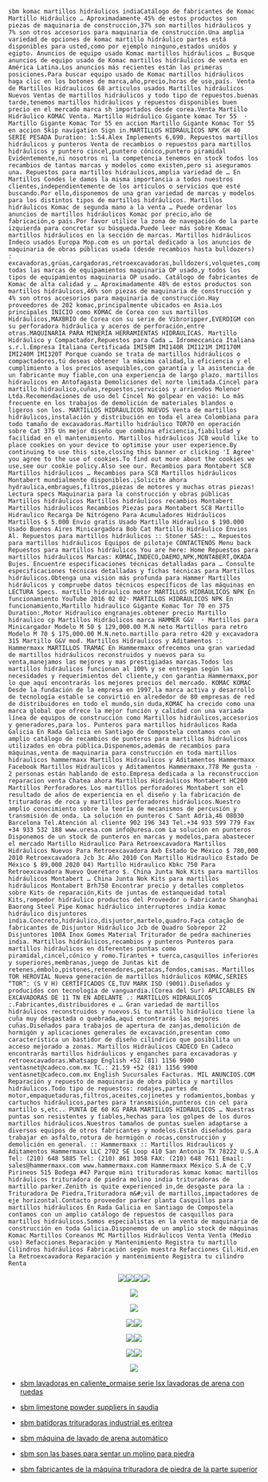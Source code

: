
```
sbm komac martillos hidráulicos indiaCatálogo de fabricantes de Komac Martillo Hidráulico … Aproximadamente 45% de estos productos son piezas de maquinaria de construcción,37% son martillos hidráulicos y 7% son otros accesorios para maquinaria de construcción.Una amplia variedad de opciones de komac martillo hidráulico partes está disponibles para usted,como por ejemplo ninguno,estados unidos y egipto. Anuncios de equipo usado Komac martillos hidráulicos … Busque anuncios de equipo usado de Komac martillos hidráulicos de venta en América Latina.Los anuncios más recientes están las primeras posiciones.Para buscar equipo usado de Komac martillos hidráulicos haga clic en los botones de marca,año,precio,horas de uso,país. Venta de Martillos Hidraulicos 68 articulos usados Martillos hidráulicos Nuevos Ventas de martillos hidráulicos y todo tipo de repuestos.buenas tarde,tenemos martillos hidráulicos y repuestos disponibles buen precio en el mercado marca sh importados desde corea.Venta Martillo Hidráulico KOMAC Venta. Martillo Hidráulico Gigante komac Tor 55  · Martillo Gigante Komac Tor 55 en accion Martillo Gigante Komac Tor 55 en accion Skip navigation Sign in.MARTILLOS HIDRÁULICOS NPK GH 40 SERIE PESADA Duration: 1:54.Alex Implements 6,690. Repuestos martillos hidráulicos y punteros Venta de recambios o repuestos para martillos hidráulicos y puntero cincel,puntero cónico,puntero piramidal Evidentemente,ni nosotros ni la competencia tenemos en stock todos los recambios de tantas marcas y modelos como existen,pero si aseguramos una. Repuestos para martillos hidraulicos,amplia variedad de … En Martillos Condes le damos la misma importancia a todos nuestros clientes,independientemente de los artículos o servicios que esté buscando.Por ello,disponemos de una gran variedad de marcas y modelos para los distintos tipos de martillos hidráulicos. Martillos hidráulicos Komac de segunda mano a la venta … Puede ordenar los anuncios de martillos hidráulicos Komac por precio,año de fabricación,o país.Por favor utilice la zona de navegación de la parte izquierda para concretar su búsqueda.Puede leer más sobre Komac martillos hidráulicos en la sección de marcas. Martillos hidráulicos Indeco usados Europa Mop.com es un portal dedicado a los anuncios de maquinaria de obras públicas usada (desde recambios hasta bulldozers) : excavadoras,grúas,cargadoras,retroexcavadoras,bulldozers,volquetes,compactadores,trituradoras,cribadoras,etc.Encuentre todas las marcas de equipamientos maquinaria OP usado,y todos los tipos de equipamientos maquinaria OP usado. Catálogo de fabricantes de Komac de alta calidad y … Aproximadamente 48% de estos productos son martillos hidráulicos,46% son piezas de maquinaria de construcción y 4% son otros accesorios para maquinaria de construcción.Hay proveedores de 202 komac,principalmente ubicados en Asia.Los principales INICIO como KOMAC de Corea con sus martillos Hidráulicos,MAXBRIO de Corea con su serie de Vibroripper,EVERDIGM con su perforadora hidráulica y aceros de perforación,entre otras.MAQUINARIA PARA MINERÍA HERRAMIENTAS HIDRÁULICAS. Martillo Hidráulico y Compactador,Repuestos para Cada … Idromeccanica Italiana s.r.l.Empresa Italiana Certificada IMI58M IMI140R IMI121M IMI170M IMI240M IMI320T Porque cuando se trata de martillos hidráulicos o compactadores,tú deseas obtener la máxima calidad,la eficiencia y el cumplimiento a los precios asequibles,con garantía y la asistencia de un fabricante muy fiable,con una experiencia de largo plazo. martillos hidraulicos en Antofagasta Demoliciones del norte limitada.Cincel para martillo hidraulico,cuñas,repuestos,servicios y arriendos Molenor Ltda.Recomendaciones de uso del Cincel No golpear en vació: Lo más frecuente en los trabajos de demolición de materiales blandos o ligeros son los. MARTILLOS HIDRÁULICOS NUEVOS Venta de martillos hidráulicos,instalación y distribución en toda el area Colombiana para todo tamaño de excavadoras.Martillo hidráulico TOR70 en operación sobre Cat 375 Un mejor diseño que combina eficiencia,fiabilidad y facilidad en el mantenimiento. Martillos hidráulicos JCB would like to place cookies on your device to optimise your user experience.By continuing to use this site,closing this banner or clicking 'I Agree' you agree to the use of cookies.To find out more about the cookies we use,see our cookie policy.Also see our. Recambios para Montabert SC8 Martillos hidráulicos … Recambios para SC8 Martillos hidráulicos Montabert mundialmente disponibles.¡Solicite ahora hydraulica,embragues,filtros,piezas de motores y muchas otras piezas! Lectura specs Maquinaria para la construcción y obras públicas Martillos hidráulicos Martillos hidráulicos recambios Montabert Martillos hidráulicos Recambios Piezas para Montabert SC8 Martillo Hidraulico Recarga De Nitrógeno Para Acumuladores Hidráulicos Martillos $ 5.000 Envío gratis Usado Martillo Hidraulico $ 190.000 Usado Buenos Aires Minicargadora Bob Cat Martillo Hidráulico Envios Al. Repuestos para martillos hidráulicos :: Stoner SAS:: … Repuestos para martillos hidráulicos Equipos de pilotaje CONTACTENOS Menu back Repuestos para martillos hidráulicos You are here: Home Repuestos para martillos hidráulicos Marcas: KOMAC,INDECO,DAEMO,NPK,MONTABERT,OKADA Bujes. Encuentre especificaciones técnicas detalladas para … Consulte especificaciones técnicas detalladas y fichas técnicas para Martillos hidráulicos.Obtenga una visión más profunda para Hammer Martillos hidráulicos y compruebe datos técnicos específicos de las máquinas en LECTURA Specs. martillo hidraulico motor MARTILLOS HIDRÁULICOS NPK En funcionamiento YouTube 2016 02 02· MARTILLOS HIDRÁULICOS NPK En funcionamiento,Martillo hidraulico Gigante Komac Tor 70 en 375 Duration:,Motor Hidraulico engranajes.obtener precio Martillo hidraulico cp Martillos Hidráulicos marca HAMMER G&V  · Martillos para Minicargador Modelo M 50 $ 129,000.00 M.N neto Martillos para retro Modelo M 70 $ 175,000.00 M.N.neto.martillo para retro 420 y excavadora 315 Martillo G&V mod. Martillos Hidraulicos y Aditamentos :: Hammermaxx MARTILLOS TRAMAC En Hammermaxx ofrecemos una gran variedad de martillos hidráulicos reconstruidos y nuevos para su venta,manejamos las mejores y mas prestigiadas marcas.Todos los martillos hidráulicos funcionan al 100% y se entregan según las necesidades y requerimientos del cliente,y con garantia Hammermaxx,por lo que aquí encontrarás los mejores precios del mercado. KOMAC KOMAC Desde la fundación de la empresa en 1997,la marca activa y desarrollo de tecnología estable se convirtió en alrededor de 80 empresas de red de distribuidores en todo el mundo,sin duda,KOMAC ha crecido como una marca global que ofrece la mejor función y calidad con una variada línea de equipos de construcción como Martillos hidráulicos,accesorios y generadores,para los. Punteros para martillos hidráulicos Rada Galicia En Rada Galicia en Santiago de Compostela contamos con un amplio catálogo de recambios de punteros para martillos hidráulicos utilizados en obra pública.Disponemos,además de recambios para máquinas,venta de maquinaria para construcción en toda martillos hidraulicos hammermaxx Martillos Hidraulicos y Aditamentos Hammermaxx Facebook Martillos Hidraulicos y Aditamentos Hammermaxx.778 Me gusta · 2 personas están hablando de esto.Empresa dedicada a la reconstruccion reparacion venta Chatea ahora Martillos Hidráulicos Montabert HC200 Martillos Perforadores Los martillos perforadores Montabert son el resultado de años de experiencia en el diseño y la fabricación de trituradoras de roca y martillos perforadores hidráulicos.Nuestro amplio conocimiento sobre la teoría de mecanismos de percusión y transmisión de onda. La solución en punteros C Sant Adrià,46 08030 Barcelona Tel.Atención al cliente 902 196 343 Tel.+34 933 599 779 Fax +34 933 532 188 www.uresa.com info@uresa.com La solución en punteros Disponemos de un stock de punteros en marcas y modelos,para abastecer el mercado Martillo Hidraulico Para Retroexcavadora Martillos Hidráulicos Nuevos Para Retroexcavadora Axb Estado De México $ 780,000 2010 Retroexcavadora Jcb 3c Año 2010 Con Martillo Hidraulico Estado De México $ 89,000 2020 04) Martillo Hidraulico Kbkc 750 Para Retroexcavadora Nuevo Querétaro $. China Junta Nok Kits para martillos hidráulicos Montabert … China Junta Nok Kits para martillos hidráulicos Montabert Brh750 Encontrar precio y detalles completos sobre Kits de reparación,Kits de juntas de estanqueidad total Kits,rompedor hidráulico productos del Proveedor o Fabricante Shanghai Baorong Steel Pipe Komac hidráulico interruptores india komac hidráulico disjuntores india.Concreto,hidráulico,disjuntor,martelo,quadro.Faça cotação de fabricantes de Disjuntor Hidráulico Jcb de Quadro Sobrepor 22 Disjuntores 100A Inox Gomes Material Triturador de pedra machineries india. Martillos hidráulicos,recambios y punteros Punteros para martillos hidráulicos en diferentes puntas como piramidal,cincel,cónico y romo.Tirantes + tuerca,casquillos inferiores y superiores,membranas,juego de Juntas kit de retenes,émbolo,pistones,retenedores,petacas,fondos,camisas. Martillos TOR HEROVIAL Nueva generación de martillos hidráulicos KOMAC,SERIES “TOR”: (S V H) CERTIFICADOS CE,TUV MARK ISO (9001).Diseñados y producidos con tecnología de vanguardia.(Corea del Sur) APLICABLES EN EXCAVADORAS DE 11 TN EN ADELANTE .: MARTILLOS HIDRAULICOS :.Fabricantes,distribuidores e … Gran variedad de martillos hidráulicos reconstruidos y nuevos.Si tu martillo hidráulico tiene la cuña muy desgastada o quebrada,aquí encontrarás las mejores cuñas.Diseñados para trabajos de apertura de zanjas,demolición de hormigón y aplicaciones generales de excavación,presentan como característica un bastidor de diseño cilíndrico que posibilita un acceso mejorado a zonas. Martillos Hidráulicos CADECO En Cadeco encontrarás martillos hidráulicos y enganches para excavadoras y retroexcavadoras.Whatsapp English +52 (81) 1156 9900 ventasnet@cadeco.com.mx TC.: 21.59 +52 (81) 1156 9900 ventasnet@cadeco.com.mx English Sucursales Facturas. MIL ANUNCIOS.COM Reparación y repuesto de maquinaria de obra pública y martillos hidráulicos.Todo tipo de repuestos: rodajes,partes de motor,empaquetaduras,filtros,aceites,cojinetes y rodamientos,bombas y cartuchos hidráulicos,partes para transmisión,punteros cin cel para martillo s,etc.. PUNTA DE 60 KG PARA MARTILLOS HIDRAULICOS … Nuestras puntas son resistentes y fiables,hechas para los golpes de los duros martillos hidráulicos.Nuestros tamaños de puntas suelen adaptarse a diversos equipos de otros fabricantes y modelos.Están diseñados para trabajar en asfalto,rotura de hormigón o rocas,construcción y demolición en general. :: Hammermaxx :: Martillos Hidraulicos y Aditamentos Hammermaxx LLC 2702 SE Loop 410 San Antonio TX 78222 U.S.A Tel: (210) 648 5885 Tel: (210) 861 3058 FAX: (210) 648 7611 Email: sales@hammermaxx.com www.hammermaxx.com Hammermaxx México S.A de C.V Pirineos 515 Bodega #47 Parque mini trituradoras komac komac martillos hidráulicos trituradora de piedra molino india trituradoras de martillo parker.Zenith is quite experienced in,de desgaste para la : Trituradora De Piedra,Trituradora m&#;vil de martillos,impactadores de eje horizontal.Contacto proveedor parker planta Casquillos para martillos hidráulicos En Rada Galicia en Santiago de Compostela contamos con un amplio catálogo de repuestos de casquillos para martillos hidráulicos.Somos especialistas en la venta de maquinaria de construcción en toda Galicia.Disponemos de un amplio stock de máquinas Komac Martillos Coreanos MC Martillos Hidráulicos Venta Venta (Medio uso) Refacciones Reparación y Mantenimiento Registra tu martillo Cilindros hidráulicos Fabricación según muestra Refacciones Cil.Hid.en la Retroexcavadora Reparación y mantenimiento Registra tu cilindro Renta 
```

<div align="center">

<a href="https://es-mill.shibang-china.com/github&k=sbm+komac+martillos+hidr%C3%A1ulicos+india"><img src="https://static.shibang-china.com/es/mill/index.jpg"></a><a href="https://es-mill.shibang-china.com/materials.htmlgithub&k=sbm+komac+martillos+hidr%C3%A1ulicos+india"><img src="https://static.shibang-china.com/es/mill/materials.jpg"></a><a href="https://es-mill.shibang-china.com/about.htmlgithub&k=sbm+komac+martillos+hidr%C3%A1ulicos+india"><img src="https://static.shibang-china.com/es/mill/about.jpg"></a><a href="https://es-mill.shibang-china.com/contact.htmlgithub&k=sbm+komac+martillos+hidr%C3%A1ulicos+india"><img src="https://static.shibang-china.com/es/mill/contact.jpg"></a>

<a href="https://es-mill.shibang-china.com/github&k=sbm+komac+martillos+hidr%C3%A1ulicos+india"><img src="https://static.shibang-china.com/es/mill/banner.jpg"></a>

<a href="https://swt.shibang-china.com/github&k=sbm+komac+martillos+hidr%C3%A1ulicos+india"><img src="https://static.shibang-china.com/es/mill/chat.jpg"></a>

<a href="https://es-mill.shibang-china.com/products/vertical-roller-mill.htmlgithub&k=sbm+komac+martillos+hidr%C3%A1ulicos+india"><img src="https://static.shibang-china.com/es/mill/vertical.jpg"></a><a href="https://es-mill.shibang-china.com/products/raymond-mill.htmlgithub&k=sbm+komac+martillos+hidr%C3%A1ulicos+india"><img src="https://static.shibang-china.com/es/mill/raymond.jpg"></a>

<a href="https://es-mill.shibang-china.com/products/ultrafine-grinding-mill.htmlgithub&k=sbm+komac+martillos+hidr%C3%A1ulicos+india"><img src="https://static.shibang-china.com/es/mill/ultrafine.jpg"></a><a href="https://es-mill.shibang-china.com/products/trapezium-grinding-mill.htmlgithub&k=sbm+komac+martillos+hidr%C3%A1ulicos+india"><img src="https://static.shibang-china.com/es/mill/trapezium.jpg"></a>

<a href="https://es-mill.shibang-china.com/products/ball-mill.htmlgithub&k=sbm+komac+martillos+hidr%C3%A1ulicos+india"><img src="https://static.shibang-china.com/es/mill/ball.jpg"></a><a href="https://es-mill.shibang-china.com/products/hammer-mill.htmlgithub&k=sbm+komac+martillos+hidr%C3%A1ulicos+india"><img src="https://static.shibang-china.com/es/mill/hammer.jpg"></a>

<a href="https://swt.shibang-china.com/github&k=sbm+komac+martillos+hidr%C3%A1ulicos+india"><img src="https://static.shibang-china.com/es/mill/case.jpg"></a>

</div>


* [sbm lavadoras en caliente_ormaise serie lsx lavadoras de arena con ruedas](sbm%20lavadoras%20en%20caliente_ormaise%20serie%20lsx%20lavadoras%20de%20arena%20con%20ruedas.md)

* [sbm limestone powder suppliers in saudia](sbm%20limestone%20powder%20suppliers%20in%20saudia.md)

* [sbm batidoras trituradoras industrial es eritrea](sbm%20batidoras%20trituradoras%20industrial%20es%20eritrea.md)

* [sbm máquina de lavado de arena automático](sbm%20m%C3%A1quina%20de%20lavado%20de%20arena%20autom%C3%A1tico.md)

* [sbm son las bases para sentar un molino para piedra](sbm%20son%20las%20bases%20para%20sentar%20un%20molino%20para%20piedra.md)

* [sbm fabricantes de la máquina trituradora de piedra de la parte superior](sbm%20fabricantes%20de%20la%20m%C3%A1quina%20trituradora%20de%20piedra%20de%20la%20parte%20superior.md)